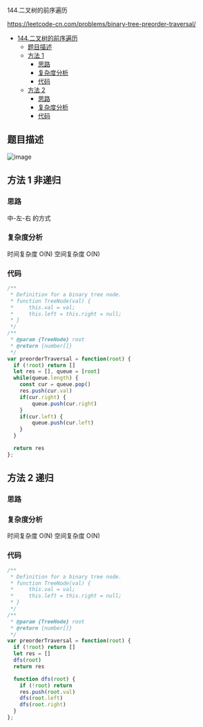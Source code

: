 144.二叉树的前序遍历

https://leetcode-cn.com/problems/binary-tree-preorder-traversal/
- [144.二叉树的前序遍历](#144.二叉树的前序遍历)
  - [题目描述](#题目描述)
  - [方法 1](#方法-1-非递归)
    - [思路](#思路)
    - [复杂度分析](#复杂度分析)
    - [代码](#代码)
  - [方法 2](#方法-2-递归)
    - [思路](#思路)
    - [复杂度分析](#复杂度分析)
    - [代码](#代码)

## 题目描述
![image](https://user-images.githubusercontent.com/32665965/132616239-798a85ea-4eb5-4ba1-8a5c-12c6f9889729.png)

## 方法 1 非递归

### 思路
中-左-右 的方式

### 复杂度分析
时间复杂度 O(N)
空间复杂度 O(N)

### 代码
```js
/**
 * Definition for a binary tree node.
 * function TreeNode(val) {
 *     this.val = val;
 *     this.left = this.right = null;
 * }
 */
/**
 * @param {TreeNode} root
 * @return {number[]}
 */
var preorderTraversal = function(root) {
  if (!root) return []
  let res = [], queue = [root]
  while(queue.length) {
    const cur = queue.pop()
    res.push(cur.val)
    if(cur.right) {
        queue.push(cur.right)
    }
    if(cur.left) {
        queue.push(cur.left)
    }
  }

  return res
};
```

## 方法 2 递归

### 思路

### 复杂度分析
时间复杂度 O(N)
空间复杂度 O(N)

### 代码
```js
/**
 * Definition for a binary tree node.
 * function TreeNode(val) {
 *     this.val = val;
 *     this.left = this.right = null;
 * }
 */
/**
 * @param {TreeNode} root
 * @return {number[]}
 */
var preorderTraversal = function(root) {
  if (!root) return []
  let res = []
  dfs(root)
  return res

  function dfs(root) {
    if (!root) return
    res.push(root.val)
    dfs(root.left)
    dfs(root.right)
  }
};
```
